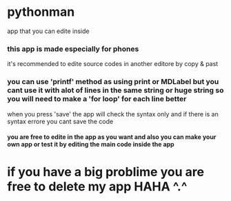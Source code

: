 # pythonman
app that you can edite inside 
### this app is made especially for phones
it's recommended to edite source codes in another editore by copy & past
### you can use 'printf' method as using print or MDLabel but you cant use it with alot of lines in the same string or huge string so you will need to make a 'for loop' for each line better

when you press 'save' the app will check the syntax only and if there is an syntax errore you cant save the code
#### you are free to edite in the app as you want and also you can make your own app or test it by editing the main code inside the app
# if you have a big problime you are free to delete my app HAHA ^.^

